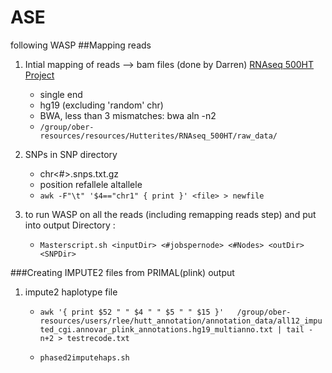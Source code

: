 # ASE

following WASP
##Mapping reads

1. Intial mapping of reads --> bam files (done by Darren) 
[RNAseq 500HT Project](https://oberlab-tk.uchicago.edu/wiki/Hutterites/RNAseq%20500HT%20Project)
    * single end
    * hg19 (excluding 'random' chr)
    * BWA, less than 3 mismatches: bwa aln -n2
    * `/group/ober-resources/resources/Hutterites/RNAseq_500HT/raw_data/`
    
2. SNPs in SNP directory

    * chr<#>.snps.txt.gz
    * position refallele altallele
    * `awk -F"\t" '$4=="chr1" { print }' <file> > newfile` 


3. to run WASP on all the reads (including remapping reads step) and put into output Directory : 
  
   * `Masterscript.sh <inputDir> <#jobspernode> <#Nodes> <outDir> <SNPDir>`
   

###Creating IMPUTE2 files from PRIMAL(plink) output

1. impute2 haplotype file
   * `awk '{ print $52 " " $4 " " $5 " " $15 }'   /group/ober-resources/users/rlee/hutt_annotation/annotation_data/all12_imputed_cgi.annovar_plink_annotations.hg19_multianno.txt | tail -n+2 > testrecode.txt`

   * `phased2imputehaps.sh`
